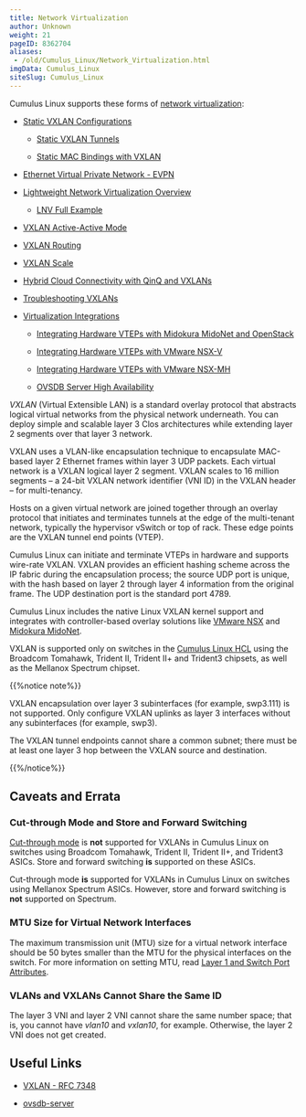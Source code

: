 ```yaml
---
title: Network Virtualization
author: Unknown
weight: 21
pageID: 8362704
aliases:
 - /old/Cumulus_Linux/Network_Virtualization.html
imgData: Cumulus_Linux
siteSlug: Cumulus_Linux
---
```

Cumulus Linux supports these forms of [network
virtualization](http://en.wikipedia.org/wiki/Network_virtualization):

  - [Static VXLAN
    Configurations](/old/Cumulus_Linux/Static_VXLAN_Configurations.html)
    
      - [Static VXLAN
        Tunnels](/old/Cumulus_Linux/Static_VXLAN_Tunnels.html)
    
      - [Static MAC Bindings with
        VXLAN](/old/Cumulus_Linux/Static_MAC_Bindings_with_VXLAN.html)

  - [Ethernet Virtual Private Network -
    EVPN](/old/Cumulus_Linux/Ethernet_Virtual_Private_Network_-_EVPN.html)

  - [Lightweight Network Virtualization
    Overview](/old/Cumulus_Linux/Lightweight_Network_Virtualization_Overview.html)
    
      - [LNV Full Example](/old/Cumulus_Linux/LNV_Full_Example.html)

  - [VXLAN Active-Active
    Mode](/old/Cumulus_Linux/VXLAN_Active-Active_Mode.html)

  - [VXLAN Routing](/old/Cumulus_Linux/VXLAN_Routing.html)

  - [VXLAN Scale](/old/Cumulus_Linux/VXLAN_Scale.html)

  - [Hybrid Cloud Connectivity with QinQ and
    VXLANs](/old/Cumulus_Linux/Hybrid_Cloud_Connectivity_with_QinQ_and_VXLANs.html)

  - [Troubleshooting
    VXLANs](/old/Cumulus_Linux/Troubleshooting_VXLANs.html)

  - [Virtualization
    Integrations](/old/Cumulus_Linux/Virtualization_Integrations.html)
    
      - [Integrating Hardware VTEPs with Midokura MidoNet and
        OpenStack](/old/Cumulus_Linux/Integrating_Hardware_VTEPs_with_Midokura_MidoNet_and_OpenStack.html)
    
      - [Integrating Hardware VTEPs with VMware
        NSX-V](/old/Cumulus_Linux/Integrating_Hardware_VTEPs_with_VMware_NSX-V.html)
    
      - [Integrating Hardware VTEPs with VMware
        NSX-MH](/old/Cumulus_Linux/Integrating_Hardware_VTEPs_with_VMware_NSX-MH.html)
    
      - [OVSDB Server High
        Availability](/old/Cumulus_Linux/OVSDB_Server_High_Availability.html)

*VXLAN* (Virtual Extensible LAN) is a standard overlay protocol that
abstracts logical virtual networks from the physical network underneath.
You can deploy simple and scalable layer 3 Clos architectures while
extending layer 2 segments over that layer 3 network.

VXLAN uses a VLAN-like encapsulation technique to encapsulate MAC-based
layer 2 Ethernet frames within layer 3 UDP packets. Each virtual network
is a VXLAN logical layer 2 segment. VXLAN scales to 16 million segments
– a 24-bit VXLAN network identifier (VNI ID) in the VXLAN header – for
multi-tenancy.

Hosts on a given virtual network are joined together through an overlay
protocol that initiates and terminates tunnels at the edge of the
multi-tenant network, typically the hypervisor vSwitch or top of rack.
These edge points are the VXLAN tunnel end points (VTEP).

Cumulus Linux can initiate and terminate VTEPs in hardware and supports
wire-rate VXLAN. VXLAN provides an efficient hashing scheme across the
IP fabric during the encapsulation process; the source UDP port is
unique, with the hash based on layer 2 through layer 4 information from
the original frame. The UDP destination port is the standard port 4789.

Cumulus Linux includes the native Linux VXLAN kernel support and
integrates with controller-based overlay solutions like [VMware
NSX](/old/Cumulus_Linux/Integrating_Hardware_VTEPs_with_VMware_NSX-MH.html)
and [Midokura
MidoNet](/old/Cumulus_Linux/Integrating_Hardware_VTEPs_with_Midokura_MidoNet_and_OpenStack.html).

VXLAN is supported only on switches in the [Cumulus Linux
HCL](http://cumulusnetworks.com/support/hcl/) using the Broadcom
Tomahawk, Trident II, Trident II+ and Trident3 chipsets, as well as the
Mellanox Spectrum chipset.

{{%notice note%}}

VXLAN encapsulation over layer 3 subinterfaces (for example, swp3.111)
is not supported. Only configure VXLAN uplinks as layer 3 interfaces
without any subinterfaces (for example, swp3).

The VXLAN tunnel endpoints cannot share a common subnet; there must be
at least one layer 3 hop between the VXLAN source and destination.

{{%/notice%}}

## Caveats and Errata

### Cut-through Mode and Store and Forward Switching

[Cut-through
mode](/old/Cumulus_Linux/Buffer_and_Queue_Management.html#src-8363032_BufferandQueueManagement-cut_through_mode)
is **not** supported for VXLANs in Cumulus Linux on switches using
Broadcom Tomahawk, Trident II, Trident II+, and Trident3 ASICs. Store
and forward switching **is** supported on these ASICs.

Cut-through mode **is** supported for VXLANs in Cumulus Linux on
switches using Mellanox Spectrum ASICs. However, store and forward
switching is **not** supported on Spectrum.

### MTU Size for Virtual Network Interfaces

The maximum transmission unit (MTU) size for a virtual network interface
should be 50 bytes smaller than the MTU for the physical interfaces on
the switch. For more information on setting MTU, read [Layer 1 and
Switch Port
Attributes](/old/Cumulus_Linux/Switch_Port_Attributes.html#src-8363026_SwitchPortAttributes-mtu_vxlan).

### VLANs and VXLANs Cannot Share the Same ID

The layer 3 VNI and layer 2 VNI cannot share the same number space; that
is, you cannot have *vlan10* and *vxlan10*, for example. Otherwise, the
layer 2 VNI does not get created.

## Useful Links

  - [VXLAN - RFC 7348](https://tools.ietf.org/html/rfc7348)

  - [ovsdb-server](http://openvswitch.org/support/dist-docs/ovsdb-server.1.html)
